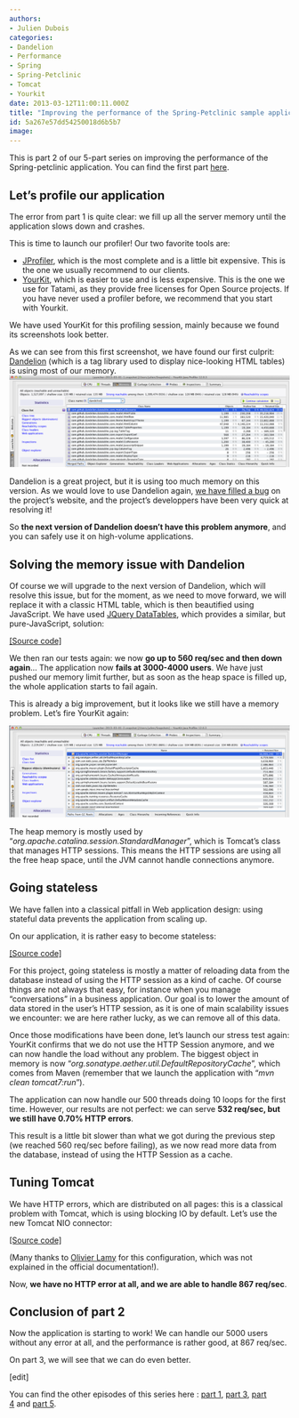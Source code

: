 ```yaml
---
authors:
- Julien Dubois
categories:
- Dandelion
- Performance
- Spring
- Spring-Petclinic
- Tomcat
- Yourkit
date: 2013-03-12T11:00:11.000Z
title: "Improving the performance of the Spring-Petclinic sample application (part 2 of 5)"
id: 5a267e57dd54250018d6b5b7
image: 
---
```


This is part 2 of our 5-part series on improving the performance of the Spring-petclinic application. You can find the first part [here](http://blog.ippon.fr/2013/03/11/improving-the-performance-of-the-spring-petclinic-sample-application-part-1-of-5/).

## Let’s profile our application

The error from part 1 is quite clear: we fill up all the server memory until the application slows down and crashes.

This is time to launch our profiler! Our two favorite tools are:

- [JProfiler](http://www.ej-technologies.com/products/jprofiler/overview.html), which is the most complete and is a little bit expensive. This is the one we usually recommend to our clients.
- [YourKit](http://www.yourkit.com/), which is easier to use and is less expensive. This is the one we use for Tatami, as they provide free licenses for Open Source projects. If you have never used a profiler before, we recommend that you start with Yourkit.

We have used YourKit for this profiling session, mainly because we found its screenshots look better.

As we can see from this first screenshot, we have found our first culprit: [Dandelion](http://dandelion.github.com/datatables/) (which is a tag library used to display nice-looking HTML tables) is using most of our memory.
![](https://raw.githubusercontent.com/ippontech/blog-usa/master/images/2016/12/screenshot_1.png)

Dandelion is a great project, but it is using too much memory on this version. As we would love to use Dandelion again, [we have filled a bug](https://github.com/dandelion/issues/issues/34) on the project’s website, and the project’s developpers have been very quick at resolving it!

So **the next version of Dandelion doesn’t have this problem anymore**, and you can safely use it on high-volume applications.

## Solving the memory issue with Dandelion

Of course we will upgrade to the next version of Dandelion, which will resolve this issue, but for the moment, as we need to move forward, we will replace it with a classic HTML table, which is then beautified using JavaScript. We have used [JQuery DataTables](http://www.datatables.net/), which provides a similar, but pure-JavaScript, solution:

[[Source code]](https://github.com/jdubois/spring-petclinic/commit/b2d628354f327006650506bd531213bd7f3130a2)

We then ran our tests again: we now **go up to 560 req/sec and then down again**… The application now **fails at 3000-4000 users**. We have just pushed our memory limit further, but as soon as the heap space is filled up, the whole application starts to fail again.

This is already a big improvement, but it looks like we still have a memory problem. Let’s fire YourKit again:

![](https://raw.githubusercontent.com/ippontech/blog-usa/master/images/2016/12/screenshot_2-1.png)

The heap memory is mostly used by “*org.apache.catalina.session.StandardManager*”, which is Tomcat’s class that manages HTTP sessions. This means the HTTP sessions are using all the free heap space, until the JVM cannot handle connections anymore.

## Going stateless

We have fallen into a classical pitfall in Web application design: using stateful data prevents the application from scaling up.

On our application, it is rather easy to become stateless:

[[Source code]](https://github.com/jdubois/spring-petclinic/commit/32b14575c085c85ab4f2d0c3922a82cfd186bb52)

For this project, going stateless is mostly a matter of reloading data from the database instead of using the HTTP session as a kind of cache. Of course things are not always that easy, for instance when you manage “conversations” in a business application. Our goal is to lower the amount of data stored in the user’s HTTP session, as it is one of main scalability issues we encounter: we are here rather lucky, as we can remove all of this data.

Once those modifications have been done, let’s launch our stress test again: YourKit confirms that we do not use the HTTP Session anymore, and we can now handle the load without any problem. The biggest object in memory is now “*org.sonatype.aether.util.DefaultRepositoryCache*”, which comes from Maven (remember that we launch the application with “*mvn clean tomcat7:run*”).

The application can now handle our 500 threads doing 10 loops for the first time. However, our results are not perfect: we can serve **532 req/sec, but we still have 0.70% HTTP errors**.

This result is a little bit slower than what we got during the previous step (we reached 560 req/sec before failing), as we now read more data from the database, instead of using the HTTP Session as a cache.

## Tuning Tomcat

We have HTTP errors, which are distributed on all pages: this is a classical problem with Tomcat, which is using blocking IO by default. Let’s use the new Tomcat NIO connector:

[[Source code]](https://github.com/jdubois/spring-petclinic/commit/3388f317f46bfc2a0c9e6c42a7d84a4aa90a197f)

(Many thanks to [Olivier Lamy](https://twitter.com/olamy/status/306140401901899778) for this configuration, which was not explained in the official documentation!).

Now, **we have no HTTP error at all, and we are able to handle 867 req/sec**.

## Conclusion of part 2

Now the application is starting to work! We can handle our 5000 users without any error at all, and the performance is rather good, at 867 req/sec.

On part 3, we will see that we can do even better.

[edit]

You can find the other episodes of this series here : [part 1](http://blog.ippon.fr/?p=7496), [part 3](http://blog.ippon.fr/?p=7512), [part 4](http://blog.ippon.fr/?p=7520) and [part 5](http://blog.ippon.fr/?p=7527).
